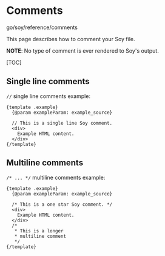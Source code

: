 # Comments

go/soy/reference/comments

This page describes how to comment your Soy file.

**NOTE**: No type of comment is ever rendered to Soy's output.

[TOC]

## Single line comments

`//` single line comments example:

```soy
{template .example}
  {@param exampleParam: example_source}

  // This is a single line Soy comment.
  <div>
    Example HTML content.
  </div>
{/template}
```

## Multiline comments

`/* ... */` multiline comments example:

```soy
{template .example}
  {@param exampleParam: example_source}

  /* This is a one star Soy comment. */
  <div>
    Example HTML content.
  </div>
  /*
   * This is a longer
   * multiline comment
   */
{/template}
```
